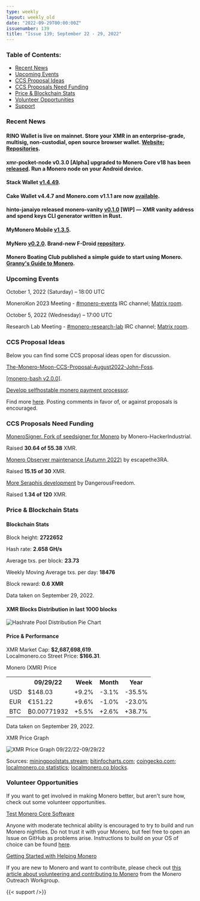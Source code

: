 ```yaml
---
type: weekly
layout: weekly_old
date: "2022-09-29T00:00:00Z"
issuenumber: 139
title: "Issue 139; September 22 - 29, 2022"
---
```


<h3>Table of Contents:</h3>
<ul class="contents">
    <li><a href="#news">Recent News</a></li>
    <li><a href="#events">Upcoming Events</a></li>
    <li><a href="#ideas">CCS Proposal Ideas</a></li>
    <li><a href="#proposals">CCS Proposals Need Funding</a></li>
    <li><a href="#stats">Price & Blockchain Stats</a></li>
    <li><a href="#volunteer">Volunteer Opportunities</a></li>
    <li><a href="#support">Support</a></li>
</ul>

<h3 id="news">Recent News</h3>

<div class="newsbyte">
    <h4>RINO Wallet is live on mainnet. Store your XMR in an enterprise-grade, multisig, non-custodial, open source browser wallet. <a href="https://rino.io/" target="_blank">Website</a>; <a href="https://github.com/rino-wallet/" target="_blank">Repositories</a>.</h4>
</div>

<div class="newsbyte">
    <h4>xmr-pocket-node v0.3.0 [Alpha] upgraded to Monero Core v18 has been <a href="https://github.com/CryptoGrampy/xmr-pocket-node/releases/tag/v0.3.0-alpha" target="_blank">released</a>. Run a Monero node on your Android device.</h4>
</div>

<div class="newsbyte">
    <h4>Stack Wallet <a href="https://github.com/cypherstack/stack_wallet/releases/tag/build_0064" target="_blank">v1.4.49</a>.</h4>
</div>

<div class="newsbyte">
    <h4>Cake Wallet v4.4.7 and Monero.com v1.1.1 are now <a href="https://github.com/cake-tech/cake_wallet/releases/tag/v4.4.7" target="_blank">available</a>.</h4>
</div>

<div class="newsbyte">
    <h4>hinto-janaiyo released monero-vanity <a href="https://github.com/hinto-janaiyo/monero-vanity/releases/tag/v0.1.0" target="_blank">v0.1.0</a> [WIP] — XMR vanity address and spend keys CLI generator written in Rust.</h4>
</div>

<div class="newsbyte">
    <h4>MyMonero Mobile <a href="https://github.com/mymonero/mymonero-mobile/releases/tag/v1.3.5" target="_blank">v1.3.5</a>.</h4>
</div>

<div class="newsbyte">
    <h4>MyNero <a href="https://github.com/pokkst/monero-wallet/releases/tag/0.2.0" target="_blank">v0.2.0</a>. Brand-new F-Droid <a href="https://mynero.net/fdroid/repo/" target="_blank">repository</a>.</h4>
</div>

<div class="newsbyte">
    <h4>Monero Boating Club published a simple guide to start using Monero. <a href="https://moneroboating.com/guide/" target="_blank">Granny's Guide to Monero</a>.</h4>
</div>

<h3 id="events">Upcoming Events</h3>

<div class="event">
    <p class="date" markdown="1">October 1, 2022 (Saturday) – 18:00 UTC</p>
    <p markdown="1">MoneroKon 2023 Meeting - <a href="irc://irc.libera.chat/#monero-events" target="_blank">#monero-events</a> IRC channel; <a href="https://matrix.to/#/#monero-events:monero.social" target="_blank">Matrix room</a>.</p>
</div>

<div class="event">
    <p class="date" markdown="1">October 5, 2022 (Wednesday) – 17:00 UTC</p>
    <p markdown="1">Research Lab Meeting - <a href="irc://irc.libera.chat/#monero-research-lab" target="_blank">#monero-research-lab</a> IRC channel; <a href="https://matrix.to/#/#monero-research-lab:monero.social" target="_blank">Matrix room</a>.</p>
</div>

<h3 id="ideas">CCS Proposal Ideas</h3>

<p>Below you can find some CCS proposal ideas open for discussion.</p>

<div class="proposal">
<p><a href="https://repo.getmonero.org/monero-project/ccs-proposals/-/merge_requests/336" target="_blank">The-Monero-Moon-CCS-Proposal-August2022-John-Foss</a>.</p>
</div>

<div class="proposal">
<p><a href="https://repo.getmonero.org/monero-project/ccs-proposals/-/merge_requests/333" target="_blank">[monero-bash v2.0.0]</a>.</p>
</div>

<div class="proposal">
<p><a href="https://repo.getmonero.org/monero-project/ccs-proposals/-/merge_requests/345" target="_blank">Develop selfhostable monero payment processor</a>.</p>
</div>

<div class="proposal">
<p>Find more <a href="https://ccs.getmonero.org/ideas/" target="_blank">here</a>. Posting comments in favor of, or against proposals is encouraged.</p>
</div>

<h3 id="proposals">CCS Proposals Need Funding</h3>

<div class="proposal">
    <p><a href="https://ccs.getmonero.org/proposals/MoneroSigner.html" target="_blank">MoneroSigner. Fork of seedsigner for Monero</a> by Monero-HackerIndustrial.</p>
    <p>Raised <b>30.64 of 55.38</b> XMR.</p>
</div>

<div class="proposal">
    <p><a href="https://ccs.getmonero.org/proposals/escapethe3ra-monero-observer-maintenance-autumn-2022.html" target="_blank">Monero Observer maintenance (Autumn 2022)</a> by escapethe3RA.</p>
    <p>Raised <b>15.15 of 30</b> XMR.</p>
</div>

<div class="proposal">
    <p><a href="https://ccs.getmonero.org/proposals/dangerousfreedom-Seraphis-audit-and-wallet.html" target="_blank">More Seraphis development</a> by DangerousFreedom.</p>
    <p>Raised <b>1.34 of 120</b> XMR.</p>
</div>

<h3 id="stats">Price & Blockchain Stats</h3>

<h4 class="stat">Blockchain Stats</h4>

<div class="bcstats">
    <p>Block height: <b>2722652</b></p>
    <p>Hash rate: <b>2.658 GH/s</b></p>
    <p>Average txs. per block: <b>23.73</b></p>
    <p>Weekly Moving Average txs. per day: <b>18476</b></p>
    <p>Block reward: <b>0.6 XMR</b></p>
</div>
<p class="note">Data taken on September 29, 2022.</p>

<h4 class="stat">XMR Blocks Distribution in last 1000 blocks</h4>
<p><img src="/img/hashrate-pool-distribution-0929.png" alt="Hashrate Pool Distribution Pie Chart"/></p>

<h4 class="stat" id="price-stat">Price & Performance</h4>

<div class="price-intro">XMR Market Cap: <b>$2,687,698,619</b>.<br/>Localmonero.co Street Price: <b>$166.31</b>.</div>

<p class="table-title">Monero (XMR) Price</p>
<table class="price-table">
  <tr class="row1">
    <th></th>
    <th>09/29/22</th>
    <th>Week</th>
    <th>Month</th>
    <th>Year</th>
  </tr>
  <tr>
    <td data-th="XMR to">USD</td>
    <td data-th="09/29/22">$148.03</td>
    <td data-th="Week" class="green">+9.2%</td>
    <td data-th="Month" class="red">-3.1%</td>
    <td data-th="Year" class="red">-35.5%</td>
  </tr>
  <tr class="row3">
    <td data-th="XMR to">EUR</td>
    <td data-th="09/29/22">€151.22</td>
    <td data-th="Week" class="green">+9.6%</td>
    <td data-th="Month" class="red">-1.0%</td>
    <td data-th="Year" class="red">-23.0%</td>
  </tr>
  <tr>
    <td data-th="XMR to">BTC</td>
    <td data-th="09/29/22">₿0.00771932</td>
    <td data-th="Week" class="green">+5.5%</td>
    <td data-th="Month" class="green">+2.6%</td>
    <td data-th="Year" class="green">+38.7%</td>
  </tr>
</table>
<p class="note">Data taken on September 29, 2022.</p>

<p class="table-title">XMR Price Graph</p>

![XMR Price Graph 09/22/22-09/29/22](/img/weekly-chart-0929.png "XMR Price Graph 09/22/22-09/29/22")

Sources: <a href="https://miningpoolstats.stream/monero" target="_blank">miningpoolstats.stream</a>; <a href="https://bitinfocharts.com/monero/" target="_blank">bitinfocharts.com</a>; <a href="https://www.coingecko.com/en/coins/monero" target="_blank">coingecko.com</a>; <a href="https://localmonero.co/statistics" target="_blank">localmonero.co statistics</a>; <a href="https://localmonero.co/blocks" target="_blank">localmonero.co blocks</a>.

<h3 id="volunteer">Volunteer Opportunities</h3>

<p>If you want to get involved in making Monero better, but aren't sure how, check out some volunteer opportunities.</p>

<div class="newsbyte">
    <p class="date"><a href="https://github.com/monero-project/monero" target="_blank">Test Monero Core Software</a></p>
    <p>Anyone with moderate technical ability is encouraged to try to build and run Monero nightlies. Do not trust it with your Monero, but feel free to open an Issue on GitHub as problems arise. Instructions to build on your OS of choice can be found <a href="https://github.com/monero-project/monero#compiling-monero-from-source" target="_blank">here</a>. </p>
</div>

<div class="newsbyte">
    <p class="date"><a href="https://github.com/monero-project/monero" target="_blank">Getting Started with Helping Monero</a></p>
    <p>If you are new to Monero and want to contribute, please check out <a href="https://www.monerooutreach.org/stories/getting-started-helping-monero.php" target="_blank">this article about volunteering and contributing to Monero</a> from the Monero Outreach Workgroup. </p>
</div>

{{< support />}}



